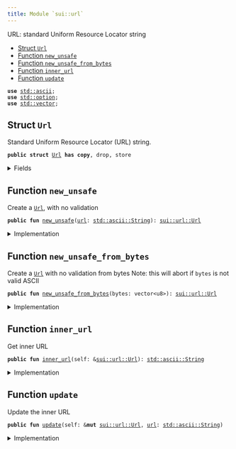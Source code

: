 ```yaml
---
title: Module `sui::url`
---
```


URL: standard Uniform Resource Locator string


-  [Struct `Url`](#sui_url_Url)
-  [Function `new_unsafe`](#sui_url_new_unsafe)
-  [Function `new_unsafe_from_bytes`](#sui_url_new_unsafe_from_bytes)
-  [Function `inner_url`](#sui_url_inner_url)
-  [Function `update`](#sui_url_update)


<pre><code><b>use</b> <a href="../../std/ascii.md#std_ascii">std::ascii</a>;
<b>use</b> <a href="../../std/option.md#std_option">std::option</a>;
<b>use</b> <a href="../../std/vector.md#std_vector">std::vector</a>;
</code></pre>



<a name="sui_url_Url"></a>

## Struct `Url`

Standard Uniform Resource Locator (URL) string.


<pre><code><b>public</b> <b>struct</b> <a href="../sui/url.md#sui_url_Url">Url</a> <b>has</b> <b>copy</b>, drop, store
</code></pre>



<details>
<summary>Fields</summary>


<dl>
<dt>
<code><a href="../sui/url.md#sui_url">url</a>: <a href="../../std/ascii.md#std_ascii_String">std::ascii::String</a></code>
</dt>
<dd>
</dd>
</dl>


</details>

<a name="sui_url_new_unsafe"></a>

## Function `new_unsafe`

Create a <code><a href="../sui/url.md#sui_url_Url">Url</a></code>, with no validation


<pre><code><b>public</b> <b>fun</b> <a href="../sui/url.md#sui_url_new_unsafe">new_unsafe</a>(<a href="../sui/url.md#sui_url">url</a>: <a href="../../std/ascii.md#std_ascii_String">std::ascii::String</a>): <a href="../sui/url.md#sui_url_Url">sui::url::Url</a>
</code></pre>



<details>
<summary>Implementation</summary>


<pre><code><b>public</b> <b>fun</b> <a href="../sui/url.md#sui_url_new_unsafe">new_unsafe</a>(<a href="../sui/url.md#sui_url">url</a>: String): <a href="../sui/url.md#sui_url_Url">Url</a> {
    <a href="../sui/url.md#sui_url_Url">Url</a> { <a href="../sui/url.md#sui_url">url</a> }
}
</code></pre>



</details>

<a name="sui_url_new_unsafe_from_bytes"></a>

## Function `new_unsafe_from_bytes`

Create a <code><a href="../sui/url.md#sui_url_Url">Url</a></code> with no validation from bytes
Note: this will abort if <code>bytes</code> is not valid ASCII


<pre><code><b>public</b> <b>fun</b> <a href="../sui/url.md#sui_url_new_unsafe_from_bytes">new_unsafe_from_bytes</a>(bytes: vector&lt;u8&gt;): <a href="../sui/url.md#sui_url_Url">sui::url::Url</a>
</code></pre>



<details>
<summary>Implementation</summary>


<pre><code><b>public</b> <b>fun</b> <a href="../sui/url.md#sui_url_new_unsafe_from_bytes">new_unsafe_from_bytes</a>(bytes: vector&lt;u8&gt;): <a href="../sui/url.md#sui_url_Url">Url</a> {
    <b>let</b> <a href="../sui/url.md#sui_url">url</a> = bytes.to_ascii_string();
    <a href="../sui/url.md#sui_url_Url">Url</a> { <a href="../sui/url.md#sui_url">url</a> }
}
</code></pre>



</details>

<a name="sui_url_inner_url"></a>

## Function `inner_url`

Get inner URL


<pre><code><b>public</b> <b>fun</b> <a href="../sui/url.md#sui_url_inner_url">inner_url</a>(self: &<a href="../sui/url.md#sui_url_Url">sui::url::Url</a>): <a href="../../std/ascii.md#std_ascii_String">std::ascii::String</a>
</code></pre>



<details>
<summary>Implementation</summary>


<pre><code><b>public</b> <b>fun</b> <a href="../sui/url.md#sui_url_inner_url">inner_url</a>(self: &<a href="../sui/url.md#sui_url_Url">Url</a>): String {
    self.<a href="../sui/url.md#sui_url">url</a>
}
</code></pre>



</details>

<a name="sui_url_update"></a>

## Function `update`

Update the inner URL


<pre><code><b>public</b> <b>fun</b> <a href="../sui/url.md#sui_url_update">update</a>(self: &<b>mut</b> <a href="../sui/url.md#sui_url_Url">sui::url::Url</a>, <a href="../sui/url.md#sui_url">url</a>: <a href="../../std/ascii.md#std_ascii_String">std::ascii::String</a>)
</code></pre>



<details>
<summary>Implementation</summary>


<pre><code><b>public</b> <b>fun</b> <a href="../sui/url.md#sui_url_update">update</a>(self: &<b>mut</b> <a href="../sui/url.md#sui_url_Url">Url</a>, <a href="../sui/url.md#sui_url">url</a>: String) {
    self.<a href="../sui/url.md#sui_url">url</a> = <a href="../sui/url.md#sui_url">url</a>;
}
</code></pre>



</details>
